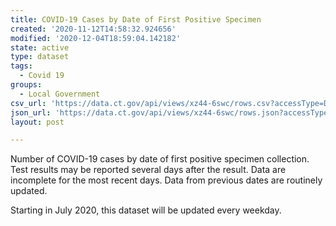 ```yaml
---
title: COVID-19 Cases by Date of First Positive Specimen
created: '2020-11-12T14:58:32.924656'
modified: '2020-12-04T18:59:04.142182'
state: active
type: dataset
tags:
  - Covid 19
groups:
  - Local Government
csv_url: 'https://data.ct.gov/api/views/xz44-6swc/rows.csv?accessType=DOWNLOAD'
json_url: 'https://data.ct.gov/api/views/xz44-6swc/rows.json?accessType=DOWNLOAD'
layout: post

---
```

Number of COVID-19 cases by date of first positive specimen collection. Test results may be reported several days after the result. Data are incomplete for the most recent days. Data from previous dates are routinely updated.

Starting in July 2020, this dataset will be updated every weekday.
